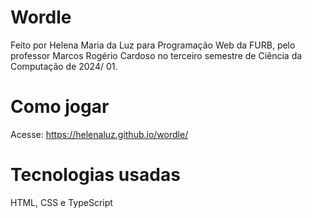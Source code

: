 # Wordle

Feito por Helena Maria da Luz para Programação Web da FURB, pelo professor Marcos Rogério Cardoso no terceiro semestre de Ciência da Computação de 2024/ 01.

# Como jogar

Acesse: https://helenaluz.github.io/wordle/

# Tecnologias usadas

HTML, CSS e TypeScript
